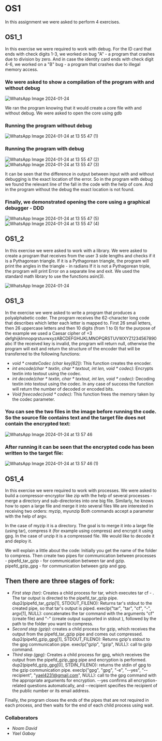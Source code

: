 # OS1
In this assignment we were asked to perform 4 exercises.

## OS1_1
In this exercise we were required to work with debug.
For the ID card that ends with check digits 1-3, we worked on bug "A" - a program that crashes due to division by zero.
And in case the identity card ends with check digit 4-6, we worked on a "B" bug - a program that crashes due to illegal memory access.

### We were asked to show a compilation of the program with and without debug
![WhatsApp Image 2024-01-24](https://github.com/noamdavid1/OS1/assets/93923600/9d4af998-3edf-4ce5-9771-c39a46036511)

We ran the program knowing that it would create a core file with and without debug. We were asked to open the core using gdb
### Running the program without debug
![WhatsApp Image 2024-01-24 at 13 55 47 (1)](https://github.com/noamdavid1/OS1/assets/93923600/ffec7081-ae8e-45c9-baf1-d3fd79e5ff0a)
### Running the program with debug
![WhatsApp Image 2024-01-24 at 13 55 47 (2)](https://github.com/noamdavid1/OS1/assets/93923600/ec3b3b4b-d793-44ed-8efe-d0a0632b2130)
![WhatsApp Image 2024-01-24 at 13 55 47 (3)](https://github.com/noamdavid1/OS1/assets/93923600/ef3262c9-5469-4932-bdd5-45f13cd4671a)

It can be seen that the difference in output between input with and without debugging is the exact location of the error.
So in the program with debug we found the relevant line of the fall in the code with the help of core. And in the program without the debug the exact location is not found.

### Finally, we demonstrated opening the core using a graphical debugger - DDD
![WhatsApp Image 2024-01-24 at 13 55 47 (5)](https://github.com/noamdavid1/OS1/assets/93923600/e65d043c-e922-4c2d-9c57-b36a3aff6ee8)
![WhatsApp Image 2024-01-24 at 13 55 47 (4)](https://github.com/noamdavid1/OS1/assets/93923600/26c965b3-c740-44df-b194-fba9d5c24b3b)

## OS1_2
In this exercise we were asked to work with a library.
We were asked to create a program that receives from the user 3 side lengths and checks if it is a Pythagorean triangle.
If it is a Pythagorean triangle, the program will print the angles in the triangle - in radians
If it is not a Pythagorean triple, the program will print Error on a separate line and exit.
We used the standard math library to use the functions asin(3).

![WhatsApp Image 2024-01-24 ](https://github.com/noamdavid1/OS1/assets/93923600/0ca9515f-91bb-4d71-a215-4ce662e94fc7)


## OS1_3
In the exercise we were asked to write a program that produces a polyalphabetic coder.
The program receives the 62-character long code that describes which letter each letter is mapped to. First 26 small letters, then 26 uppercase letters and then 10 digits (from 1 to 0) for the purpose of the example we used a Caesar cipher of +3
defghijklmnopqrstuvwxyzABCDEFGHIJKLMNOPQRSTUVWXYZ1234567890abc
If the received key is invalid, the program will return null, otherwise the program will exit and return the structure of the encoder that will be transferred to the following functions:
+ *void * createCodec (char key[62]):* This function creates the encoder.
+ *int encode(char * textin, char * textout, int len, void * codec):* Encrypts textin into textout using the codec.
+ *int decode(char * textin, char * textout, int len, void * codec):* Decoding textin into textout using the codec.
In any case of success the function will return the number of decoded or encoded bits.
+ *Void freecodec(void * codec):* This function frees the memory taken by the codec parameter.

### You can see the two files in the image before running the code. So the source file contains text and the target file does not contain the encrypted text:
 ![WhatsApp Image 2024-01-24 at 13 57 46](https://github.com/noamdavid1/OS1/assets/93923600/450b1cea-132d-43fe-a0c4-258296aa2d96)
### After running it can be seen that the encrypted code has been written to the target file:
 ![WhatsApp Image 2024-01-24 at 13 57 46 (1)](https://github.com/noamdavid1/OS1/assets/93923600/42e89fed-f3ad-4bc9-ab60-a085b9353591)



## OS1_4
In this exercise we were required to work with processes.
We were asked to build a compressor-encryptor like zip with the help of several processes - merge a directory and sub-directories into one big file. Similarly, he knows how to open a large file and merge it into several files
We are interested in receiving two orders: myzip, myunzip
Both commands accept a parameter with the help of argv.

In the case of myzip it is a directory. The goal is to merge it into a large file (using tar), compress it (for example using compress) and encrypt it using gpg.
In the case of unzip it is a compressed file. We would like to decode it and deploy it.

We will explain a little about the code:
Initially you get the name of the folder to compress.
Then create two pipes for communication between processes - pipefd_tar_gzip - for communication between tar and gzip.
pipefd_gzip_gpg - for communication between gzip and gpg.
## Then there are three stages of fork:
+ *First step (tar):* Creates a child process for tar, which executes tar cf - <directory>. The tar output is directed to the pipefd_tar_gzip pipe.
dup2(pipefd_tar_gzip[1], STDOUT_FILENO): Returns tar's stdout to the created pipe, so that tar's output is piped.
execlp("tar", "tar", "cf", "-", argv[1], NULL): concatenates the tar command with the arguments "cf" (create file) and "-" (create output supported in stdout ), followed by the path to the folder you want to compress.
+ *Second step (gzip):* creates a child process for gzip, which receives the output from the pipefd_tar_gzip pipe and comes out compressed.
dup2(pipefd_gzip_gpg[1], STDOUT_FILENO): Returns gzip's stdout to the gpg communication pipe.
execlp("gzip", "gzip", NULL): call to gzip command.
+ *Third step (gpg):* Creates a child process for gpg, which receives the output from the pipefd_gzip_gpg pipe and encryption is performed.
dup2(pipefd_gzip_gpg[0], STDIN_FILENO): returns the stdin of gpg to the gzip communication pipe.
execlp("gpg", "gpg", "-e", "--yes", "--recipient", "yael4231@gmail.com", NULL): call to the gpg command with the appropriate arguments for encryption. --yes confirms all encryption-related questions automatically, and --recipient specifies the recipient of the public number or its email address.

Finally, the program closes the ends of the pipes that are not required in each process, and then waits for the end of each child process using wait.

### Collaborators
- *Noam David*
- *Yael Gabay*
